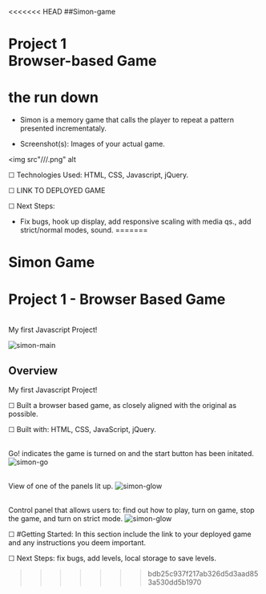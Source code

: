 <<<<<<< HEAD
##Simon-game

# Project 1<br>Browser-based Game

# the run down

* Simon is a memory game that calls the player to repeat a pattern presented incrementataly.

* Screenshot(s): Images of your actual game.

<img src"///.png" alt

☐ Technologies Used: HTML, CSS, Javascript, jQuery.

☐ LINK TO DEPLOYED GAME

☐ Next Steps:

- Fix bugs, hook up display, add responsive scaling with media qs., add strict/normal modes, sound.
=======
# Simon Game
# Project 1 - Browser Based Game
<br>My first Javascript Project!

![simon-main](https://i.imgur.com/mMhMdyL.png "simon-main-frame")

## Overview

My first Javascript Project!

☐ Built a browser based game, as closely aligned with the original as possible. 

☐ Built with: HTML, CSS, JavaScript, jQuery. 

<br> Go! indicates the game is turned on and the start button has been initated. 
![simon-go](https://i.imgur.com/XuypeSQ.png "simon-start-frame")

<br> View of one of the panels lit up. 
![simon-glow](https://i.imgur.com/hcinPJh.png?1 "simon-glow-frame")

<br> Control panel that allows users to: find out how to play, turn on game, stop the game, and turn on strict mode. 
![simon-glow](https://i.imgur.com/bmkDaLE.png "simon-glow-frame")


☐ #Getting Started: In this section include the link to your deployed game and any instructions you deem important.

☐ Next Steps: fix bugs, add levels, local storage to save levels. 
>>>>>>> bdb25c937f217ab326d5d3aad853a530dd5b1970
